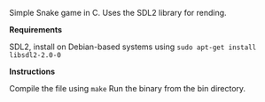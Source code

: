 Simple Snake game in C. Uses the SDL2 library for rending.

**Requirements**

SDL2, install on Debian-based systems using `` sudo apt-get install libsdl2-2.0-0 ``

**Instructions**

Compile the file using ``make``
Run the binary from the bin directory.
